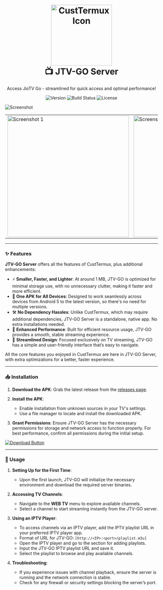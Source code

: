 <h1 align="center">
  <br>
  <a href="#">
    <img src="https://i.imgur.com/Nn0IAkK.png" alt="CustTermux Icon" width="200">
  </a>
  <br>
  📺 JTV-GO Server
  <br>
</h1>

<p align="center">Access JioTV Go - streamlined for quick access and optimal performance! </p>

<p align="center">
  <img src="https://img.shields.io/badge/version-1.1.6-blue" alt="Version">
  <img src="https://img.shields.io/badge/build-beta-FF8135" alt="Build Status">
  <img src="https://img.shields.io/badge/license-MIT-F94877" alt="License">
</p>



![Screenshot](https://i.imgur.com/XU7jY2B.png)


<table>
  <tr>
    <td><img src="https://i.imgur.com/pp2oLIY.png" alt="Screenshot 1" width="400"/></td>
    <td><img src="https://i.imgur.com/AyPtIH4.png" alt="Screenshot 2" width="400"/></td>
    <td><img src="https://i.imgur.com/P2rZdfS.png" alt="Screenshot 3" width="400"/></td>
  </tr>
</table>

---

### ✨ Features
**JTV-GO Server** offers all the features of CustTermux, plus additional enhancements:

- ⚡️ **Smaller, Faster, and Lighter**: At around 1 MB, JTV-GO is optimized for minimal storage use, with no unnecessary clutter, making it faster and more efficient.
- 📱 **One APK for All Devices**: Designed to work seamlessly across devices from Android 5 to the latest version, so there's no need for multiple versions.
- 🛠 **No Dependency Hassles**: Unlike CustTermux, which may require additional dependencies, JTV-GO Server is a standalone, native app. No extra installations needed.
- 🚀 **Enhanced Performance**: Built for efficient resource usage, JTV-GO provides a smooth, stable streaming experience.
- 🔄 **Streamlined Design**: Focused exclusively on TV streaming, JTV-GO has a simple and user-friendly interface that’s easy to navigate.

All the core features you enjoyed in CustTermux are here in JTV-GO Server, with extra optimizations for a better, faster experience.

---

### 📥 Installation

1. **Download the APK**: Grab the latest release from the [releases page](https://github.com/JioTV-Go/jiotv_go_app/releases).

2. **Install the APK**:
   - Enable installation from unknown sources in your TV's settings.
   - Use a file manager to locate and install the downloaded APK.

3. **Grant Permissions**: Ensure JTV-GO Server has the necessary permissions for storage and network access to function properly. For best performance, confirm all permissions during the initial setup.

[<img src="https://i.imgur.com/GTVknqJt.jpg" alt="Download Button">](https://github.com/JioTV-Go/jiotv_go_app/releases)

---

### 🚀 Usage

1. **Setting Up for the First Time**:
   - Upon the first launch, JTV-GO will initialize the necessary environment and download the required server binaries.

2. **Accessing TV Channels**:
   - Navigate to the **WEB TV** menu to explore available channels.
   - Select a channel to start streaming instantly from the JTV-GO server.

3. **Using an IPTV Player**:
   - To access channels via an IPTV player, add the IPTV playlist URL in your preferred IPTV player app.
   - Format of URL for JTV-GO: `[http://<IP>:<port>/playlist.m3u]`
   - Open the IPTV player and go to the section for adding playlists.
   - Input the JTV-GO IPTV playlist URL and save it.
   - Select the playlist to browse and play available channels.

4. **Troubleshooting**:
   - If you experience issues with channel playback, ensure the server is running and the network connection is stable.
   - Check for any firewall or security settings blocking the server’s port.

